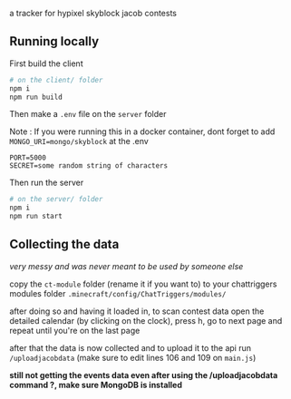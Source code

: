 a tracker for hypixel skyblock jacob contests

## Running locally
First build the client
```bash
# on the client/ folder
npm i
npm run build
```
Then make a `.env` file on the `server` folder

Note : If you were running this in a docker container, dont forget to add `MONGO_URI=mongo/skyblock` at the .env 
```
PORT=5000
SECRET=some random string of characters
```

Then run the server
```bash
# on the server/ folder
npm i
npm run start
```

## Collecting the data
*very messy and was never meant to be used by someone else*

copy the `ct-module` folder (rename it if you want to) to your chattriggers modules folder `.minecraft/config/ChatTriggers/modules/`

after doing so and having it loaded in, to scan contest data open the detailed calendar (by clicking on the clock), press h, go to next page and repeat until you're on the last page

after that the data is now collected and to upload it to the api run `/uploadjacobdata` (make sure to edit lines 106 and 109 on `main.js`)

**still not getting the events data even after using the /uploadjacobdata command ?, make sure MongoDB is installed**

